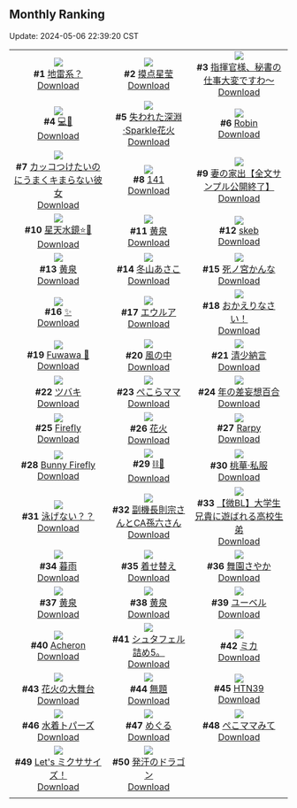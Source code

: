 ## Monthly Ranking
Update: 2024-05-06 22:39:20 CST

|      |      |      |
| :----: | :----: | :----: |
| ![](https://i.pixiv.re/c/240x480/img-master/img/2024/04/08/00/00/20/117646455_p0_master1200.jpg)<br>**#1** [地雷系？](https://www.pixiv.net/artworks/117646455)<br>[Download](https://i.pixiv.re/img-original/img/2024/04/08/00/00/20/117646455_p0.jpg) | ![](https://i.pixiv.re/c/240x480/img-master/img/2024/04/07/14/16/35/117627735_p0_master1200.jpg)<br>**#2** [摸点星莹](https://www.pixiv.net/artworks/117627735)<br>[Download](https://i.pixiv.re/img-original/img/2024/04/07/14/16/35/117627735_p0.jpg) | ![](https://i.pixiv.re/c/240x480/img-master/img/2024/04/08/00/27/50/117646634_p0_master1200.jpg)<br>**#3** [指揮官様、秘書の仕事大変ですわ～](https://www.pixiv.net/artworks/117646634)<br>[Download](https://i.pixiv.re/img-original/img/2024/04/08/00/27/50/117646634_p0.jpg) |
| ![](https://i.pixiv.re/c/240x480/img-master/img/2024/04/08/00/23/24/117647548_p0_master1200.jpg)<br>**#4** [💻🦐](https://www.pixiv.net/artworks/117647548)<br>[Download](https://i.pixiv.re/img-original/img/2024/04/08/00/23/24/117647548_p0.jpg) | ![](https://i.pixiv.re/c/240x480/img-master/img/2024/04/08/00/00/33/117646530_p0_master1200.jpg)<br>**#5** [失われた深淵·Sparkle花火](https://www.pixiv.net/artworks/117646530)<br>[Download](https://i.pixiv.re/img-original/img/2024/04/08/00/00/33/117646530_p0.jpg) | ![](https://i.pixiv.re/c/240x480/img-master/img/2024/04/08/19/50/15/117666356_p0_master1200.jpg)<br>**#6** [Robin](https://www.pixiv.net/artworks/117666356)<br>[Download](https://i.pixiv.re/img-original/img/2024/04/08/19/50/15/117666356_p0.png) |
| ![](https://i.pixiv.re/c/240x480/img-master/img/2024/04/08/17/12/03/117662562_p0_master1200.jpg)<br>**#7** [カッコつけたいのにうまくキまらない彼女](https://www.pixiv.net/artworks/117662562)<br>[Download](https://i.pixiv.re/img-original/img/2024/04/08/17/12/03/117662562_p0.jpg) | ![](https://i.pixiv.re/c/240x480/img-master/img/2024/04/08/13/11/11/117658755_p0_master1200.jpg)<br>**#8** [141](https://www.pixiv.net/artworks/117658755)<br>[Download](https://i.pixiv.re/img-original/img/2024/04/08/13/11/11/117658755_p0.jpg) | ![](https://i.pixiv.re/c/240x480/img-master/img/2024/04/11/21/53/05/117641051_p0_master1200.jpg)<br>**#9** [妻の家出【全文サンプル公開終了】](https://www.pixiv.net/artworks/117641051)<br>[Download](https://i.pixiv.re/img-original/img/2024/04/11/21/53/05/117641051_p0.jpg) |
| ![](https://i.pixiv.re/c/240x480/img-master/img/2024/04/08/01/02/32/117648806_p0_master1200.jpg)<br>**#10** [星天水鏡⭐🎨](https://www.pixiv.net/artworks/117648806)<br>[Download](https://i.pixiv.re/img-original/img/2024/04/08/01/02/32/117648806_p0.jpg) | ![](https://i.pixiv.re/c/240x480/img-master/img/2024/04/07/03/22/57/117614789_p0_master1200.jpg)<br>**#11** [黄泉](https://www.pixiv.net/artworks/117614789)<br>[Download](https://i.pixiv.re/img-original/img/2024/04/07/03/22/57/117614789_p0.png) | ![](https://i.pixiv.re/c/240x480/img-master/img/2024/04/07/12/23/01/117625332_p0_master1200.jpg)<br>**#12** [skeb](https://www.pixiv.net/artworks/117625332)<br>[Download](https://i.pixiv.re/img-original/img/2024/04/07/12/23/01/117625332_p0.png) |
| ![](https://i.pixiv.re/c/240x480/img-master/img/2024/04/08/12/06/09/117657717_p0_master1200.jpg)<br>**#13** [黄泉](https://www.pixiv.net/artworks/117657717)<br>[Download](https://i.pixiv.re/img-original/img/2024/04/08/12/06/09/117657717_p0.jpg) | ![](https://i.pixiv.re/c/240x480/img-master/img/2024/04/07/10/00/06/117622292_p0_master1200.jpg)<br>**#14** [冬山あさこ](https://www.pixiv.net/artworks/117622292)<br>[Download](https://i.pixiv.re/img-original/img/2024/04/07/10/00/06/117622292_p0.png) | ![](https://i.pixiv.re/c/240x480/img-master/img/2024/04/07/15/07/40/117628850_p0_master1200.jpg)<br>**#15** [死ノ宮かんな](https://www.pixiv.net/artworks/117628850)<br>[Download](https://i.pixiv.re/img-original/img/2024/04/07/15/07/40/117628850_p0.png) |
| ![](https://i.pixiv.re/c/240x480/img-master/img/2024/04/08/19/50/54/117666373_p0_master1200.jpg)<br>**#16** [✨](https://www.pixiv.net/artworks/117666373)<br>[Download](https://i.pixiv.re/img-original/img/2024/04/08/19/50/54/117666373_p0.png) | ![](https://i.pixiv.re/c/240x480/img-master/img/2024/04/08/00/00/20/117646458_p0_master1200.jpg)<br>**#17** [エウルア](https://www.pixiv.net/artworks/117646458)<br>[Download](https://i.pixiv.re/img-original/img/2024/04/08/00/00/20/117646458_p0.jpg) | ![](https://i.pixiv.re/c/240x480/img-master/img/2024/04/06/11/24/33/117591918_p0_master1200.jpg)<br>**#18** [おかえりなさい！](https://www.pixiv.net/artworks/117591918)<br>[Download](https://i.pixiv.re/img-original/img/2024/04/06/11/24/33/117591918_p0.png) |
| ![](https://i.pixiv.re/c/240x480/img-master/img/2024/04/08/15/17/24/117660644_p0_master1200.jpg)<br>**#19** [Fuwawa 💙](https://www.pixiv.net/artworks/117660644)<br>[Download](https://i.pixiv.re/img-original/img/2024/04/08/15/17/24/117660644_p0.png) | ![](https://i.pixiv.re/c/240x480/img-master/img/2024/04/08/00/00/19/117646450_p0_master1200.jpg)<br>**#20** [風の中](https://www.pixiv.net/artworks/117646450)<br>[Download](https://i.pixiv.re/img-original/img/2024/04/08/00/00/19/117646450_p0.png) | ![](https://i.pixiv.re/c/240x480/img-master/img/2024/04/10/00/00/28/117702172_p0_master1200.jpg)<br>**#21** [清少納言](https://www.pixiv.net/artworks/117702172)<br>[Download](https://i.pixiv.re/img-original/img/2024/04/10/00/00/28/117702172_p0.jpg) |
| ![](https://i.pixiv.re/c/240x480/img-master/img/2024/04/08/11/48/13/117657354_p0_master1200.jpg)<br>**#22** [ツバキ](https://www.pixiv.net/artworks/117657354)<br>[Download](https://i.pixiv.re/img-original/img/2024/04/08/11/48/13/117657354_p0.jpg) | ![](https://i.pixiv.re/c/240x480/img-master/img/2024/04/06/22/14/16/117608227_p0_master1200.jpg)<br>**#23** [ぺこらママ](https://www.pixiv.net/artworks/117608227)<br>[Download](https://i.pixiv.re/img-original/img/2024/04/06/22/14/16/117608227_p0.jpg) | ![](https://i.pixiv.re/c/240x480/img-master/img/2024/04/07/00/30/27/117613461_p0_master1200.jpg)<br>**#24** [年の差妄想百合](https://www.pixiv.net/artworks/117613461)<br>[Download](https://i.pixiv.re/img-original/img/2024/04/07/00/30/27/117613461_p0.jpg) |
| ![](https://i.pixiv.re/c/240x480/img-master/img/2024/04/10/00/00/26/117702158_p0_master1200.jpg)<br>**#25** [Firefly](https://www.pixiv.net/artworks/117702158)<br>[Download](https://i.pixiv.re/img-original/img/2024/04/10/00/00/26/117702158_p0.jpg) | ![](https://i.pixiv.re/c/240x480/img-master/img/2024/04/10/18/00/09/117718253_p0_master1200.jpg)<br>**#26** [花火](https://www.pixiv.net/artworks/117718253)<br>[Download](https://i.pixiv.re/img-original/img/2024/04/10/18/00/09/117718253_p0.jpg) | ![](https://i.pixiv.re/c/240x480/img-master/img/2024/04/08/00/00/42/117646561_p0_master1200.jpg)<br>**#27** [Rarpy](https://www.pixiv.net/artworks/117646561)<br>[Download](https://i.pixiv.re/img-original/img/2024/04/08/00/00/42/117646561_p0.jpg) |
| ![](https://i.pixiv.re/c/240x480/img-master/img/2024/04/06/00/19/51/117581808_p0_master1200.jpg)<br>**#28** [Bunny Firefly](https://www.pixiv.net/artworks/117581808)<br>[Download](https://i.pixiv.re/img-original/img/2024/04/06/00/19/51/117581808_p0.jpg) | ![](https://i.pixiv.re/c/240x480/img-master/img/2024/04/07/11/49/55/117624484_p0_master1200.jpg)<br>**#29** [⛓🖤](https://www.pixiv.net/artworks/117624484)<br>[Download](https://i.pixiv.re/img-original/img/2024/04/07/11/49/55/117624484_p0.jpg) | ![](https://i.pixiv.re/c/240x480/img-master/img/2024/04/08/13/48/38/117659272_p0_master1200.jpg)<br>**#30** [桃華·私服](https://www.pixiv.net/artworks/117659272)<br>[Download](https://i.pixiv.re/img-original/img/2024/04/08/13/48/38/117659272_p0.png) |
| ![](https://i.pixiv.re/c/240x480/img-master/img/2024/04/10/00/30/15/117703396_p0_master1200.jpg)<br>**#31** [泳げない？？](https://www.pixiv.net/artworks/117703396)<br>[Download](https://i.pixiv.re/img-original/img/2024/04/10/00/30/15/117703396_p0.png) | ![](https://i.pixiv.re/c/240x480/img-master/img/2024/04/06/00/00/25/117580821_p0_master1200.jpg)<br>**#32** [副機長則宗さんとCA孫六さん](https://www.pixiv.net/artworks/117580821)<br>[Download](https://i.pixiv.re/img-original/img/2024/04/06/00/00/25/117580821_p0.png) | ![](https://i.pixiv.re/c/240x480/img-master/img/2024/04/07/16/51/37/117631456_p0_master1200.jpg)<br>**#33** [【微BL】大学生兄貴に遊ばれる高校生弟](https://www.pixiv.net/artworks/117631456)<br>[Download](https://i.pixiv.re/img-original/img/2024/04/07/16/51/37/117631456_p0.jpg) |
| ![](https://i.pixiv.re/c/240x480/img-master/img/2024/04/08/10/10/04/117656103_p0_master1200.jpg)<br>**#34** [暮雨](https://www.pixiv.net/artworks/117656103)<br>[Download](https://i.pixiv.re/img-original/img/2024/04/08/10/10/04/117656103_p0.png) | ![](https://i.pixiv.re/c/240x480/img-master/img/2024/04/08/19/11/35/117665430_p0_master1200.jpg)<br>**#35** [着せ替え](https://www.pixiv.net/artworks/117665430)<br>[Download](https://i.pixiv.re/img-original/img/2024/04/08/19/11/35/117665430_p0.png) | ![](https://i.pixiv.re/c/240x480/img-master/img/2024/04/08/11/12/49/117656853_p0_master1200.jpg)<br>**#36** [舞園さやか](https://www.pixiv.net/artworks/117656853)<br>[Download](https://i.pixiv.re/img-original/img/2024/04/08/11/12/49/117656853_p0.jpg) |
| ![](https://i.pixiv.re/c/240x480/img-master/img/2024/04/10/00/00/41/117702239_p0_master1200.jpg)<br>**#37** [黄泉](https://www.pixiv.net/artworks/117702239)<br>[Download](https://i.pixiv.re/img-original/img/2024/04/10/00/00/41/117702239_p0.jpg) | ![](https://i.pixiv.re/c/240x480/img-master/img/2024/04/08/19/29/55/117665835_p0_master1200.jpg)<br>**#38** [黄泉](https://www.pixiv.net/artworks/117665835)<br>[Download](https://i.pixiv.re/img-original/img/2024/04/08/19/29/55/117665835_p0.jpg) | ![](https://i.pixiv.re/c/240x480/img-master/img/2024/04/06/00/01/11/117580999_p0_master1200.jpg)<br>**#39** [ユーベル](https://www.pixiv.net/artworks/117580999)<br>[Download](https://i.pixiv.re/img-original/img/2024/04/06/00/01/11/117580999_p0.jpg) |
| ![](https://i.pixiv.re/c/240x480/img-master/img/2024/04/09/00/34/31/117675919_p0_master1200.jpg)<br>**#40** [Acheron](https://www.pixiv.net/artworks/117675919)<br>[Download](https://i.pixiv.re/img-original/img/2024/04/09/00/34/31/117675919_p0.jpg) | ![](https://i.pixiv.re/c/240x480/img-master/img/2024/04/08/02/02/15/117650122_p0_master1200.jpg)<br>**#41** [シュタフェル詰め5。](https://www.pixiv.net/artworks/117650122)<br>[Download](https://i.pixiv.re/img-original/img/2024/04/08/02/02/15/117650122_p0.jpg) | ![](https://i.pixiv.re/c/240x480/img-master/img/2024/04/08/13/22/40/117658935_p0_master1200.jpg)<br>**#42** [ミカ](https://www.pixiv.net/artworks/117658935)<br>[Download](https://i.pixiv.re/img-original/img/2024/04/08/13/22/40/117658935_p0.jpg) |
| ![](https://i.pixiv.re/c/240x480/img-master/img/2024/04/08/18/51/39/117664860_p0_master1200.jpg)<br>**#43** [花火の大舞台](https://www.pixiv.net/artworks/117664860)<br>[Download](https://i.pixiv.re/img-original/img/2024/04/08/18/51/39/117664860_p0.png) | ![](https://i.pixiv.re/c/240x480/img-master/img/2024/04/08/16/35/27/117661902_p0_master1200.jpg)<br>**#44** [無題](https://www.pixiv.net/artworks/117661902)<br>[Download](https://i.pixiv.re/img-original/img/2024/04/08/16/35/27/117661902_p0.png) | ![](https://i.pixiv.re/c/240x480/img-master/img/2024/04/07/00/00/18/117612025_p0_master1200.jpg)<br>**#45** [HTN39](https://www.pixiv.net/artworks/117612025)<br>[Download](https://i.pixiv.re/img-original/img/2024/04/07/00/00/18/117612025_p0.png) |
| ![](https://i.pixiv.re/c/240x480/img-master/img/2024/04/06/19/34/06/117602871_p0_master1200.jpg)<br>**#46** [水着トパーズ](https://www.pixiv.net/artworks/117602871)<br>[Download](https://i.pixiv.re/img-original/img/2024/04/06/19/34/06/117602871_p0.jpg) | ![](https://i.pixiv.re/c/240x480/img-master/img/2024/04/09/20/03/23/117694484_p0_master1200.jpg)<br>**#47** [めぐる](https://www.pixiv.net/artworks/117694484)<br>[Download](https://i.pixiv.re/img-original/img/2024/04/09/20/03/23/117694484_p0.jpg) | ![](https://i.pixiv.re/c/240x480/img-master/img/2024/04/07/16/46/52/117631328_p0_master1200.jpg)<br>**#48** [ぺこママみて](https://www.pixiv.net/artworks/117631328)<br>[Download](https://i.pixiv.re/img-original/img/2024/04/07/16/46/52/117631328_p0.png) |
| ![](https://i.pixiv.re/c/240x480/img-master/img/2024/04/08/00/00/18/117646448_p0_master1200.jpg)<br>**#49** [Let's ミクササイズ！](https://www.pixiv.net/artworks/117646448)<br>[Download](https://i.pixiv.re/img-original/img/2024/04/08/00/00/18/117646448_p0.jpg) | ![](https://i.pixiv.re/c/240x480/img-master/img/2024/04/07/23/12/54/117644642_p0_master1200.jpg)<br>**#50** [発汗のドラゴン](https://www.pixiv.net/artworks/117644642)<br>[Download](https://i.pixiv.re/img-original/img/2024/04/07/23/12/54/117644642_p0.png) |
|      |
